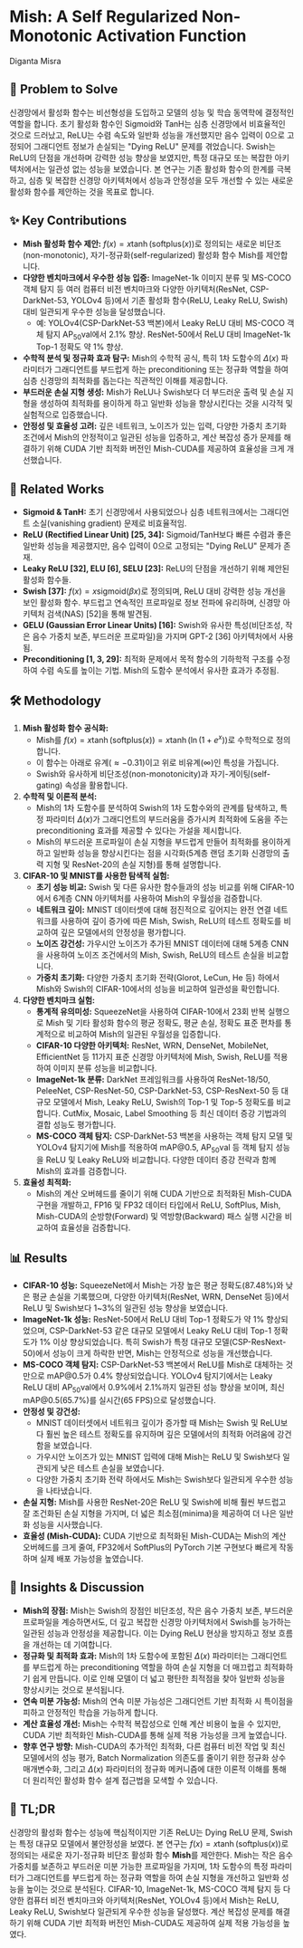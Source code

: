 # Mish: A Self Regularized Non-Monotonic Activation Function

Diganta Misra

## 🧩 Problem to Solve

신경망에서 활성화 함수는 비선형성을 도입하고 모델의 성능 및 학습 동역학에 결정적인 역할을 합니다. 초기 활성화 함수인 Sigmoid와 TanH는 심층 신경망에서 비효율적인 것으로 드러났고, ReLU는 수렴 속도와 일반화 성능을 개선했지만 음수 입력이 0으로 고정되어 그래디언트 정보가 손실되는 "Dying ReLU" 문제를 겪었습니다. Swish는 ReLU의 단점을 개선하며 강력한 성능 향상을 보였지만, 특정 대규모 또는 복잡한 아키텍처에서는 일관성 없는 성능을 보였습니다. 본 연구는 기존 활성화 함수의 한계를 극복하고, 심층 및 복잡한 신경망 아키텍처에서 성능과 안정성을 모두 개선할 수 있는 새로운 활성화 함수를 제안하는 것을 목표로 합니다.

## ✨ Key Contributions

- **Mish 활성화 함수 제안:** $f(x) = x \tanh(\text{softplus}(x))$로 정의되는 새로운 비단조(non-monotonic), 자기-정규화(self-regularized) 활성화 함수 Mish를 제안합니다.
- **다양한 벤치마크에서 우수한 성능 입증:** ImageNet-1k 이미지 분류 및 MS-COCO 객체 탐지 등 여러 컴퓨터 비전 벤치마크와 다양한 아키텍처(ResNet, CSP-DarkNet-53, YOLOv4 등)에서 기존 활성화 함수(ReLU, Leaky ReLU, Swish) 대비 일관되게 우수한 성능을 달성했습니다.
  - 예: YOLOv4(CSP-DarkNet-53 백본)에서 Leaky ReLU 대비 MS-COCO 객체 탐지 AP$_{50}$val에서 2.1% 향상. ResNet-50에서 ReLU 대비 ImageNet-1k Top-1 정확도 약 1% 향상.
- **수학적 분석 및 정규화 효과 탐구:** Mish의 수학적 공식, 특히 1차 도함수의 $\Delta(x)$ 파라미터가 그래디언트를 부드럽게 하는 preconditioning 또는 정규화 역할을 하여 심층 신경망의 최적화를 돕는다는 직관적인 이해를 제공합니다.
- **부드러운 손실 지형 생성:** Mish가 ReLU나 Swish보다 더 부드러운 출력 및 손실 지형을 생성하여 최적화를 용이하게 하고 일반화 성능을 향상시킨다는 것을 시각적 및 실험적으로 입증했습니다.
- **안정성 및 효율성 고려:** 깊은 네트워크, 노이즈가 있는 입력, 다양한 가중치 초기화 조건에서 Mish의 안정적이고 일관된 성능을 입증하고, 계산 복잡성 증가 문제를 해결하기 위해 CUDA 기반 최적화 버전인 Mish-CUDA를 제공하여 효율성을 크게 개선했습니다.

## 📎 Related Works

- **Sigmoid & TanH:** 초기 신경망에서 사용되었으나 심층 네트워크에서는 그래디언트 소실(vanishing gradient) 문제로 비효율적임.
- **ReLU (Rectified Linear Unit) [25, 34]:** Sigmoid/TanH보다 빠른 수렴과 좋은 일반화 성능을 제공했지만, 음수 입력이 0으로 고정되는 "Dying ReLU" 문제가 존재.
- **Leaky ReLU [32], ELU [6], SELU [23]:** ReLU의 단점을 개선하기 위해 제안된 활성화 함수들.
- **Swish [37]:** $f(x) = x \text{sigmoid}(\beta x)$로 정의되며, ReLU 대비 강력한 성능 개선을 보인 활성화 함수. 부드럽고 연속적인 프로파일로 정보 전파에 유리하며, 신경망 아키텍처 검색(NAS) [52]을 통해 발견됨.
- **GELU (Gaussian Error Linear Units) [16]:** Swish와 유사한 특성(비단조성, 작은 음수 가중치 보존, 부드러운 프로파일)을 가지며 GPT-2 [36] 아키텍처에서 사용됨.
- **Preconditioning [1, 3, 29]:** 최적화 문제에서 목적 함수의 기하학적 구조를 수정하여 수렴 속도를 높이는 기법. Mish의 도함수 분석에서 유사한 효과가 추정됨.

## 🛠️ Methodology

1. **Mish 활성화 함수 공식화:**
   - Mish를 $f(x) = x \tanh(\text{softplus}(x)) = x \tanh(\ln(1+e^x))$로 수학적으로 정의합니다.
   - 이 함수는 아래로 유계($\approx-0.31$)이고 위로 비유계($\infty$)인 특성을 가집니다.
   - Swish와 유사하게 비단조성(non-monotonicity)과 자기-게이팅(self-gating) 속성을 활용합니다.
2. **수학적 및 이론적 분석:**
   - Mish의 1차 도함수를 분석하여 Swish의 1차 도함수와의 관계를 탐색하고, 특정 파라미터 $\Delta(x)$가 그래디언트의 부드러움을 증가시켜 최적화에 도움을 주는 preconditioning 효과를 제공할 수 있다는 가설을 제시합니다.
   - Mish의 부드러운 프로파일이 손실 지형을 부드럽게 만들어 최적화를 용이하게 하고 일반화 성능을 향상시킨다는 점을 시각화(5계층 랜덤 초기화 신경망의 출력 지형 및 ResNet-20의 손실 지형)를 통해 설명합니다.
3. **CIFAR-10 및 MNIST를 사용한 탐색적 실험:**
   - **초기 성능 비교:** Swish 및 다른 유사한 함수들과의 성능 비교를 위해 CIFAR-10에서 6계층 CNN 아키텍처를 사용하여 Mish의 우월성을 검증합니다.
   - **네트워크 깊이:** MNIST 데이터셋에 대해 점진적으로 깊어지는 완전 연결 네트워크를 사용하여 깊이 증가에 따른 Mish, Swish, ReLU의 테스트 정확도를 비교하여 깊은 모델에서의 안정성을 평가합니다.
   - **노이즈 강건성:** 가우시안 노이즈가 추가된 MNIST 데이터에 대해 5계층 CNN을 사용하여 노이즈 조건에서의 Mish, Swish, ReLU의 테스트 손실을 비교합니다.
   - **가중치 초기화:** 다양한 가중치 초기화 전략(Glorot, LeCun, He 등) 하에서 Mish와 Swish의 CIFAR-10에서의 성능을 비교하여 일관성을 확인합니다.
4. **다양한 벤치마크 실험:**
   - **통계적 유의미성:** SqueezeNet을 사용하여 CIFAR-10에서 23회 반복 실행으로 Mish 및 기타 활성화 함수의 평균 정확도, 평균 손실, 정확도 표준 편차를 통계적으로 비교하여 Mish의 일관된 우월성을 입증합니다.
   - **CIFAR-10 다양한 아키텍처:** ResNet, WRN, DenseNet, MobileNet, EfficientNet 등 11가지 표준 신경망 아키텍처에 Mish, Swish, ReLU를 적용하여 이미지 분류 성능을 비교합니다.
   - **ImageNet-1k 분류:** DarkNet 프레임워크를 사용하여 ResNet-18/50, PeleeNet, CSP-ResNet-50, CSP-DarkNet-53, CSP-ResNext-50 등 대규모 모델에서 Mish, Leaky ReLU, Swish의 Top-1 및 Top-5 정확도를 비교합니다. CutMix, Mosaic, Label Smoothing 등 최신 데이터 증강 기법과의 결합 성능도 평가합니다.
   - **MS-COCO 객체 탐지:** CSP-DarkNet-53 백본을 사용하는 객체 탐지 모델 및 YOLOv4 탐지기에 Mish를 적용하여 mAP\@0.5, AP$_{50}$val 등 객체 탐지 성능을 ReLU 및 Leaky ReLU와 비교합니다. 다양한 데이터 증강 전략과 함께 Mish의 효과를 검증합니다.
5. **효율성 최적화:**
   - Mish의 계산 오버헤드를 줄이기 위해 CUDA 기반으로 최적화된 Mish-CUDA 구현을 개발하고, FP16 및 FP32 데이터 타입에서 ReLU, SoftPlus, Mish, Mish-CUDA의 순방향(Forward) 및 역방향(Backward) 패스 실행 시간을 비교하여 효율성을 검증합니다.

## 📊 Results

- **CIFAR-10 성능:** SqueezeNet에서 Mish는 가장 높은 평균 정확도(87.48%)와 낮은 평균 손실을 기록했으며, 다양한 아키텍처(ResNet, WRN, DenseNet 등)에서 ReLU 및 Swish보다 1~3%의 일관된 성능 향상을 보였습니다.
- **ImageNet-1k 성능:** ResNet-50에서 ReLU 대비 Top-1 정확도가 약 1% 향상되었으며, CSP-DarkNet-53 같은 대규모 모델에서 Leaky ReLU 대비 Top-1 정확도가 1% 이상 향상되었습니다. 특히 Swish가 특정 대규모 모델(CSP-ResNext-50)에서 성능이 크게 하락한 반면, Mish는 안정적으로 성능을 개선했습니다.
- **MS-COCO 객체 탐지:** CSP-DarkNet-53 백본에서 ReLU를 Mish로 대체하는 것만으로 mAP\@0.5가 0.4% 향상되었습니다. YOLOv4 탐지기에서는 Leaky ReLU 대비 AP$_{50}$val에서 0.9%에서 2.1%까지 일관된 성능 향상을 보이며, 최신 mAP\@0.5(65.7%)를 실시간(65 FPS)으로 달성했습니다.
- **안정성 및 강건성:**
  - MNIST 데이터셋에서 네트워크 깊이가 증가할 때 Mish는 Swish 및 ReLU보다 훨씬 높은 테스트 정확도를 유지하며 깊은 모델에서의 최적화 어려움에 강건함을 보였습니다.
  - 가우시안 노이즈가 있는 MNIST 입력에 대해 Mish는 ReLU 및 Swish보다 일관되게 낮은 테스트 손실을 보였습니다.
  - 다양한 가중치 초기화 전략 하에서도 Mish는 Swish보다 일관되게 우수한 성능을 나타냈습니다.
- **손실 지형:** Mish를 사용한 ResNet-20은 ReLU 및 Swish에 비해 훨씬 부드럽고 잘 조건화된 손실 지형을 가지며, 더 넓은 최소점(minima)을 제공하여 더 나은 일반화 성능을 시사했습니다.
- **효율성 (Mish-CUDA):** CUDA 기반으로 최적화된 Mish-CUDA는 Mish의 계산 오버헤드를 크게 줄여, FP32에서 SoftPlus의 PyTorch 기본 구현보다 빠르게 작동하며 실제 배포 가능성을 높였습니다.

## 🧠 Insights & Discussion

- **Mish의 장점:** Mish는 Swish의 장점인 비단조성, 작은 음수 가중치 보존, 부드러운 프로파일을 계승하면서도, 더 깊고 복잡한 신경망 아키텍처에서 Swish를 능가하는 일관된 성능과 안정성을 제공합니다. 이는 Dying ReLU 현상을 방지하고 정보 흐름을 개선하는 데 기여합니다.
- **정규화 및 최적화 효과:** Mish의 1차 도함수에 포함된 $\Delta(x)$ 파라미터는 그래디언트를 부드럽게 하는 preconditioning 역할을 하여 손실 지형을 더 매끄럽고 최적화하기 쉽게 만듭니다. 이로 인해 모델이 더 넓고 평탄한 최적점을 찾아 일반화 성능을 향상시키는 것으로 분석됩니다.
- **연속 미분 가능성:** Mish의 연속 미분 가능성은 그래디언트 기반 최적화 시 특이점을 피하고 안정적인 학습을 가능하게 합니다.
- **계산 효율성 개선:** Mish는 수학적 복잡성으로 인해 계산 비용이 높을 수 있지만, CUDA 기반 최적화인 Mish-CUDA를 통해 실제 적용 가능성을 크게 높였습니다.
- **향후 연구 방향:** Mish-CUDA의 추가적인 최적화, 다른 컴퓨터 비전 작업 및 최신 모델에서의 성능 평가, Batch Normalization 의존도를 줄이기 위한 정규화 상수 매개변수화, 그리고 $\Delta(x)$ 파라미터의 정규화 메커니즘에 대한 이론적 이해를 통해 더 원리적인 활성화 함수 설계 접근법을 모색할 수 있습니다.

## 📌 TL;DR

신경망의 활성화 함수는 성능에 핵심적이지만 기존 ReLU는 Dying ReLU 문제, Swish는 특정 대규모 모델에서 불안정성을 보였다. 본 연구는 $f(x) = x \tanh(\text{softplus}(x))$로 정의되는 새로운 자기-정규화 비단조 활성화 함수 **Mish**를 제안한다. Mish는 작은 음수 가중치를 보존하고 부드러운 미분 가능한 프로파일을 가지며, 1차 도함수의 특정 파라미터가 그래디언트를 부드럽게 하는 정규화 역할을 하여 손실 지형을 개선하고 일반화 성능을 높이는 것으로 분석된다. CIFAR-10, ImageNet-1k, MS-COCO 객체 탐지 등 다양한 컴퓨터 비전 벤치마크와 아키텍처(ResNet, YOLOv4 등)에서 Mish는 ReLU, Leaky ReLU, Swish보다 일관되게 우수한 성능을 달성했다. 계산 복잡성 문제를 해결하기 위해 CUDA 기반 최적화 버전인 Mish-CUDA도 제공하여 실제 적용 가능성을 높였다.
